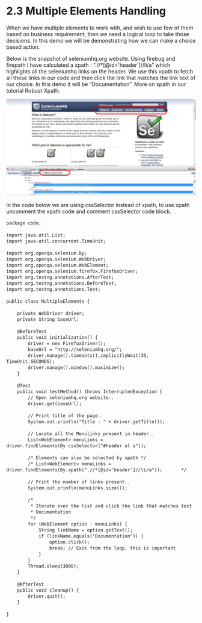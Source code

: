 # 2.3 Multiple Elements Handling

When we have multiple elements to work with, and wish to use few of them based on business requirement, then we need a logical loop to take those decisions. In this demo we will be demonstrating how we can make a choice based action.

Below is the snapshot of seleniumhq.org website. Using firebug and firepath I have calculated a xpath : “.//\*\[@id='header'\]//li/a” which highlights all the seleniumhq links on the header. We use this xpath to fetch all these links in our code and then click the link that matches the link text of our choice. In this demo it will be “Documentation”. More on xpath in our tutorial Robust Xpath.

![Xpath](../.gitbook/assets/multiple-elements%20%281%29.jpg)

In the code below we are using cssSelector instead of xpath, to use xpath uncomment the xpath code and comment cssSelector code block.

```text
package code;

import java.util.List;
import java.util.concurrent.TimeUnit;

import org.openqa.selenium.By;
import org.openqa.selenium.WebDriver;
import org.openqa.selenium.WebElement;
import org.openqa.selenium.firefox.FirefoxDriver;
import org.testng.annotations.AfterTest;
import org.testng.annotations.BeforeTest;
import org.testng.annotations.Test;

public class MultipleElements {

    private WebDriver driver;
    private String baseUrl;

    @BeforeTest
    public void initialization() {
        driver = new FirefoxDriver();
        baseUrl = "http://seleniumhq.org/";
        driver.manage().timeouts().implicitlyWait(30, TimeUnit.SECONDS);
        driver.manage().window().maximize();
    }

    @Test
    public void testMethod() throws InterruptedException {
        // Open seleniumhq.org website..
        driver.get(baseUrl);

        // Print title of the page..
        System.out.println("Title : " + driver.getTitle());

        // Locate all the Menulinks present in header..
        List<WebElement> menuLinks = driver.findElements(By.cssSelector("#header ul a"));

        /* Elements can also be selected by xpath */
        /* List<WebElement> menuLinks = driver.findElements(By.xpath(".//*[@id='header']//li/a"));       */

        // Print the number of links present..
        System.out.println(menuLinks.size());

        /*
         * Iterate over the list and click the link that matches text
         * Documentation
         */
        for (WebElement option : menuLinks) {
            String linkName = option.getText();
            if (linkName.equals("Documentation")) {
                option.click();
                break; // Exit from the loop, this is important
            }
        }
        Thread.sleep(3000);
    }

    @AfterTest
    public void cleanup() {
        driver.quit();
    }

}
```


